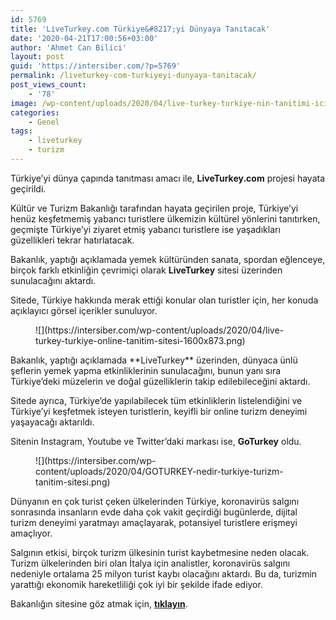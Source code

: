 ```yaml
---
id: 5769
title: 'LiveTurkey.com Türkiye&#8217;yi Dünyaya Tanıtacak'
date: '2020-04-21T17:00:56+03:00'
author: 'Ahmet Can Bilici'
layout: post
guid: 'https://intersiber.com/?p=5769'
permalink: /liveturkey-com-turkiyeyi-dunyaya-tanitacak/
post_views_count:
    - '78'
image: /wp-content/uploads/2020/04/live-turkey-turkiye-nin-tanitimi-icin-internet-projesi.png
categories:
    - Genel
tags:
    - liveturkey
    - turizm
---
```


Türkiye’yi dünya çapında tanıtması amacı ile, **LiveTurkey.com** projesi hayata geçirildi.

Kültür ve Turizm Bakanlığı tarafından hayata geçirilen proje, Türkiye’yi henüz keşfetmemiş yabancı turistlere ülkemizin kültürel yönlerini tanıtırken, geçmişte Türkiye’yi ziyaret etmiş yabancı turistlere ise yaşadıkları güzellikleri tekrar hatırlatacak.

Bakanlık, yaptığı açıklamada yemek kültüründen sanata, spordan eğlenceye, birçok farklı etkinliğin çevrimiçi olarak **LiveTurkey** sitesi üzerinden sunulacağını aktardı.

Sitede, Türkiye hakkında merak ettiği konular olan turistler için, her konuda açıklayıcı görsel içerikler sunuluyor.

<figure class="wp-block-image size-large">![](https://intersiber.com/wp-content/uploads/2020/04/live-turkey-turkiye-online-tanitim-sitesi-1600x873.png)</figure>Bakanlık, yaptığı açıklamada **LiveTurkey** üzerinden, dünyaca ünlü şeflerin yemek yapma etkinliklerinin sunulacağını, bunun yanı sıra Türkiye’deki müzelerin ve doğal güzelliklerin takip edilebileceğini aktardı.

Sitede ayrıca, Türkiye’de yapılabilecek tüm etkinliklerin listelendiğini ve Türkiye’yi keşfetmek isteyen turistlerin, keyifli bir online turizm deneyimi yaşayacağı aktarıldı.

Sitenin Instagram, Youtube ve Twitter’daki markası ise, **GoTurkey** oldu.

<figure class="wp-block-image size-large">![](https://intersiber.com/wp-content/uploads/2020/04/GOTURKEY-nedir-turkiye-turizm-tanitim-sitesi.png)</figure>Dünyanın en çok turist çeken ülkelerinden Türkiye, koronavirüs salgını sonrasında insanların evde daha çok vakit geçirdiği bugünlerde, dijital turizm deneyimi yaratmayı amaçlayarak, potansiyel turistlere erişmeyi amaçlıyor.

Salgının etkisi, birçok turizm ülkesinin turist kaybetmesine neden olacak. Turizm ülkelerinden biri olan İtalya için analistler, koronavirüs salgını nedeniyle ortalama 25 milyon turist kaybı olacağını aktardı. Bu da, turizmin yarattığı ekonomik hareketliliği çok iyi bir şekilde ifade ediyor.

Bakanlığın sitesine göz atmak için, [**tıklayın**](https://www.liveturkey.com/).